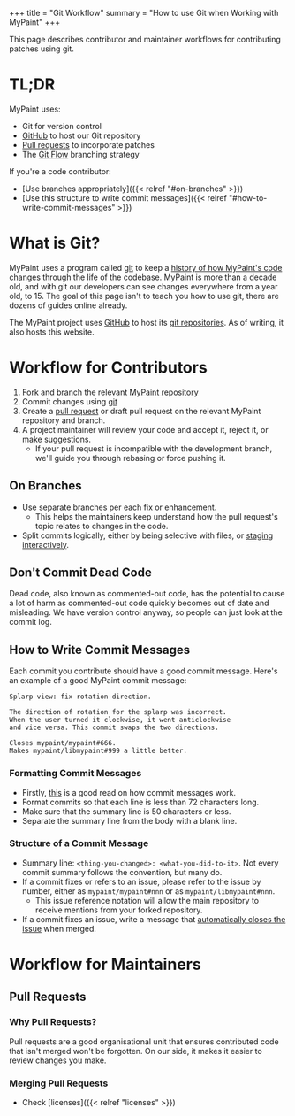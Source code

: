 +++
title = "Git Workflow"
summary = "How to use Git when Working with MyPaint"
+++

This page describes contributor and maintainer workflows for contributing patches using git.

# TL;DR
MyPaint uses:
- Git for version control
- [GitHub][github-mypaint] to host our Git repository
- [Pull requests][github-pr] to incorporate patches
- The [Git Flow][git-flow] branching strategy

If you're a code contributor:
- [Use branches appropriately]({{< relref "#on-branches" >}})
- [Use this structure to write commit messages]({{< relref "#how-to-write-commit-messages" >}})

# What is Git?
MyPaint uses a program called [git][git] to keep a [history of how MyPaint's code changes][wiki-dvcs]
through the life of the codebase. MyPaint is more than a decade old, and with git
our developers can see changes everywhere from a year old, to 15. The goal of this
page isn't to teach you how to use git, there are dozens of guides online already.

The MyPaint project uses [GitHub][github] to host its [git repositories][github-mypaint].
As of writing, it also hosts this website.


# Workflow for Contributors
1. [Fork][github-fork] and [branch][git-branch] the relevant [MyPaint repository][github-mypaint]
2. Commit changes using [git][git]
3. Create a [pull request][github-pr] or draft pull request on the relevant MyPaint
repository and branch.
4. A project maintainer will review your code and accept it, reject it, or make suggestions.
    - If your pull request is incompatible with the development branch, we'll guide
you through rebasing or force pushing it.

## On Branches
- Use separate branches per each fix or enhancement.
    - This helps the maintainers keep understand how the pull request's topic relates
to changes in the code.
- Split commits logically, either by being selective with files, or [staging interactively][git-interactive-staging].

## Don't Commit Dead Code
Dead code, also known as commented-out code, has the potential to cause a lot of
harm as commented-out code quickly becomes out of date and misleading. We have version
control anyway, so people can just look at the commit log.

## How to Write Commit Messages
Each commit you contribute should have a good commit message. Here's an example
of a good MyPaint commit message:

```
Splarp view: fix rotation direction.

The direction of rotation for the splarp was incorrect.
When the user turned it clockwise, it went anticlockwise
and vice versa. This commit swaps the two directions.

Closes mypaint/mypaint#666.
Makes mypaint/libmypaint#999 a little better.
```

### Formatting Commit Messages
- Firstly, [this][commit-advice] is a good read on how commit messages work.
- Format commits so that each line is less than 72 characters long.
- Make sure that the summary line is 50 characters or less.
- Separate the summary line from the body with a blank line.

### Structure of a Commit Message
- Summary line: ``<thing-you-changed>: <what-you-did-to-it>``. Not every commit
summary follows the convention, but many do.
- If a commit fixes or refers to an issue, please refer to the issue by number,
either as `mypaint/mypaint#nnn` or as `mypaint/libmypaint#nnn`.
    - This issue reference notation will allow the main repository to receive mentions
from your forked repository.
- If a commit fixes an issue, write a message that [automatically closes the issue][github-close-issue] when merged.

# Workflow for Maintainers

## Pull Requests
### Why Pull Requests?
Pull requests are a good organisational unit that ensures contributed code that
isn't merged won't be forgotten. On our side, it makes it easier to review changes you make.

### Merging Pull Requests
- Check [licenses]({{< relref "licenses" >}})

[git]: https://git-scm.com/
[git-branch]: https://git-scm.com/book/en/v2/Git-Branching-Branches-in-a-Nutshell
[git-flow]: https://www.gitkraken.com/learn/git/git-flow
[git-interactive-staging]: https://git-scm.com/book/en/v2/Git-Tools-Interactive-Staging
[github]: https://github.com
[github-close-issue]: https://docs.github.com/en/issues/tracking-your-work-with-issues/linking-a-pull-request-to-an-issue
[github-fork]: https://docs.github.com/en/pull-requests/collaborating-with-pull-requests/working-with-forks/fork-a-repo
[github-mypaint]: https://github.com/mypaint/
[github-pr]:https://docs.github.com/en/pull-requests/collaborating-with-pull-requests/proposing-changes-to-your-work-with-pull-requests/about-pull-requests
[wiki-dvcs]: https://en.wikipedia.org/wiki/Distributed_version_control
[commit-advice]: https://tbaggery.com/2008/04/19/a-note-about-git-commit-messages.html
